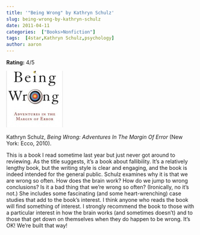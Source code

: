 ```yaml
---
title: '"Being Wrong" by Kathryn Schulz'
slug: being-wrong-by-kathryn-schulz
date: 2011-04-11
categories:  ["Books>Nonfiction"]
tags:  [4star,Kathryn Schulz,psychology]
author: aaron
---
```


**Rating:** 4/5

![](cover3-150x150.jpg "Being Wrong")

Kathryn Schulz, *Being Wrong: Adventures In The Margin Of Error* (New York: Ecco, 2010).

This is a book I read sometime last year but just never got around to reviewing. As the title suggests, it’s a book about fallibility. It’s a relatively lengthy book, but the writing style is clear and engaging, and the book is indeed intended for the general public. Schulz examines why it is that we are wrong so often. How does the brain work? How do we jump to wrong conclusions? Is it a bad thing that we’re wrong so often? (Ironically, no it’s not.) She includes some fascinating (and some heart-wrenching) case studies that add to the book’s interest. I think anyone who reads the book will find something of interest. I strongly recommend the book to those with a particular interest in how the brain works (and sometimes doesn’t) and to those that get down on themselves when they do happen to be wrong. It’s OK! We’re built that way!
